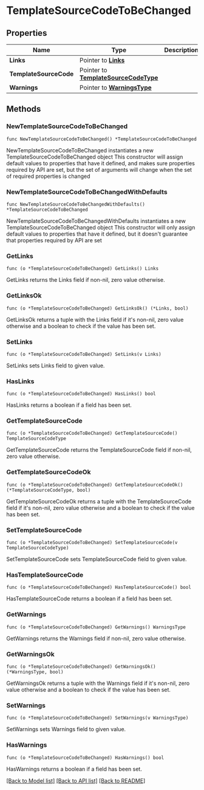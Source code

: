 # TemplateSourceCodeToBeChanged

## Properties

Name | Type | Description | Notes
------------ | ------------- | ------------- | -------------
**Links** | Pointer to [**Links**](Links.md) |  | [optional] 
**TemplateSourceCode** | Pointer to [**TemplateSourceCodeType**](TemplateSourceCodeType.md) |  | [optional] 
**Warnings** | Pointer to [**WarningsType**](WarningsType.md) |  | [optional] 

## Methods

### NewTemplateSourceCodeToBeChanged

`func NewTemplateSourceCodeToBeChanged() *TemplateSourceCodeToBeChanged`

NewTemplateSourceCodeToBeChanged instantiates a new TemplateSourceCodeToBeChanged object
This constructor will assign default values to properties that have it defined,
and makes sure properties required by API are set, but the set of arguments
will change when the set of required properties is changed

### NewTemplateSourceCodeToBeChangedWithDefaults

`func NewTemplateSourceCodeToBeChangedWithDefaults() *TemplateSourceCodeToBeChanged`

NewTemplateSourceCodeToBeChangedWithDefaults instantiates a new TemplateSourceCodeToBeChanged object
This constructor will only assign default values to properties that have it defined,
but it doesn't guarantee that properties required by API are set

### GetLinks

`func (o *TemplateSourceCodeToBeChanged) GetLinks() Links`

GetLinks returns the Links field if non-nil, zero value otherwise.

### GetLinksOk

`func (o *TemplateSourceCodeToBeChanged) GetLinksOk() (*Links, bool)`

GetLinksOk returns a tuple with the Links field if it's non-nil, zero value otherwise
and a boolean to check if the value has been set.

### SetLinks

`func (o *TemplateSourceCodeToBeChanged) SetLinks(v Links)`

SetLinks sets Links field to given value.

### HasLinks

`func (o *TemplateSourceCodeToBeChanged) HasLinks() bool`

HasLinks returns a boolean if a field has been set.

### GetTemplateSourceCode

`func (o *TemplateSourceCodeToBeChanged) GetTemplateSourceCode() TemplateSourceCodeType`

GetTemplateSourceCode returns the TemplateSourceCode field if non-nil, zero value otherwise.

### GetTemplateSourceCodeOk

`func (o *TemplateSourceCodeToBeChanged) GetTemplateSourceCodeOk() (*TemplateSourceCodeType, bool)`

GetTemplateSourceCodeOk returns a tuple with the TemplateSourceCode field if it's non-nil, zero value otherwise
and a boolean to check if the value has been set.

### SetTemplateSourceCode

`func (o *TemplateSourceCodeToBeChanged) SetTemplateSourceCode(v TemplateSourceCodeType)`

SetTemplateSourceCode sets TemplateSourceCode field to given value.

### HasTemplateSourceCode

`func (o *TemplateSourceCodeToBeChanged) HasTemplateSourceCode() bool`

HasTemplateSourceCode returns a boolean if a field has been set.

### GetWarnings

`func (o *TemplateSourceCodeToBeChanged) GetWarnings() WarningsType`

GetWarnings returns the Warnings field if non-nil, zero value otherwise.

### GetWarningsOk

`func (o *TemplateSourceCodeToBeChanged) GetWarningsOk() (*WarningsType, bool)`

GetWarningsOk returns a tuple with the Warnings field if it's non-nil, zero value otherwise
and a boolean to check if the value has been set.

### SetWarnings

`func (o *TemplateSourceCodeToBeChanged) SetWarnings(v WarningsType)`

SetWarnings sets Warnings field to given value.

### HasWarnings

`func (o *TemplateSourceCodeToBeChanged) HasWarnings() bool`

HasWarnings returns a boolean if a field has been set.


[[Back to Model list]](../README.md#documentation-for-models) [[Back to API list]](../README.md#documentation-for-api-endpoints) [[Back to README]](../README.md)


